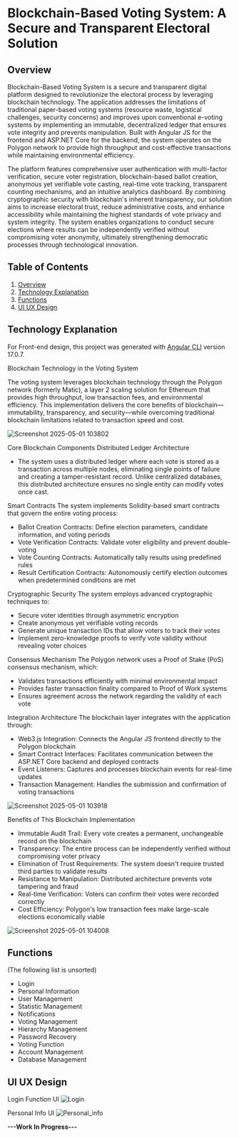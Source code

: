 # Blockchain-Based Voting System: A Secure and Transparent Electoral Solution
## Overview
Blockchain-Based Voting System is a secure and transparent digital platform designed to revolutionize the electoral process by leveraging blockchain technology. The application addresses the limitations of traditional paper-based voting systems (resource waste, logistical challenges, security concerns) and improves upon conventional e-voting systems by implementing an immutable, decentralized ledger that ensures vote integrity and prevents manipulation. Built with Angular JS for the frontend and ASP.NET Core for the backend, the system operates on the Polygon network to provide high throughput and cost-effective transactions while maintaining environmental efficiency.

The platform features comprehensive user authentication with multi-factor verification, secure voter registration, blockchain-based ballot creation, anonymous yet verifiable vote casting, real-time vote tracking, transparent counting mechanisms, and an intuitive analytics dashboard. By combining cryptographic security with blockchain's inherent transparency, our solution aims to increase electoral trust, reduce administrative costs, and enhance accessibility while maintaining the highest standards of vote privacy and system integrity. The system enables organizations to conduct secure elections where results can be independently verified without compromising voter anonymity, ultimately strengthening democratic processes through technological innovation.


## Table of Contents
1. [Overview](https://github.com/bvhiscoding/SS2_FRONTEND/#overview)
2. [Technology Explanation](https://github.com/bvhiscoding/SS2_FRONTEND/#technology-explanation)
3. [Functions](https://github.com/bvhiscoding/SS2_FRONTEND/#functions)
4. [UI UX Design](https://github.com/bvhiscoding/SS2_FRONTEND/#ui-ux-design)

## Technology Explanation

For Front-end design, this project was generated with [Angular CLI](https://github.com/angular/angular-cli) version 17.0.7.

Blockchain Technology in the Voting System

The voting system leverages blockchain technology through the Polygon network (formerly Matic), a layer 2 scaling solution for Ethereum that provides high throughput, low transaction fees, and environmental efficiency. This implementation delivers the core benefits of blockchain—immutability, transparency, and security—while overcoming traditional blockchain limitations related to transaction speed and cost.

![Screenshot 2025-05-01 103802](https://github.com/user-attachments/assets/48b70355-c4d0-4c03-9a57-ebef64ac42a9)

Core Blockchain Components
Distributed Ledger Architecture
- The system uses a distributed ledger where each vote is stored as a transaction across multiple nodes, eliminating single points of failure and creating a tamper-resistant record. Unlike centralized databases, this distributed architecture ensures no single entity can modify votes once cast.

Smart Contracts
The system implements Solidity-based smart contracts that govern the entire voting process:
- Ballot Creation Contracts: Define election parameters, candidate information, and voting periods
- Vote Verification Contracts: Validate voter eligibility and prevent double-voting
- Vote Counting Contracts: Automatically tally results using predefined rules
- Result Certification Contracts: Autonomously certify election outcomes when predetermined conditions are met

Cryptographic Security
The system employs advanced cryptographic techniques to:
- Secure voter identities through asymmetric encryption
- Create anonymous yet verifiable voting records
- Generate unique transaction IDs that allow voters to track their votes
- Implement zero-knowledge proofs to verify vote validity without revealing voter choices

Consensus Mechanism
The Polygon network uses a Proof of Stake (PoS) consensus mechanism, which:
- Validates transactions efficiently with minimal environmental impact
- Provides faster transaction finality compared to Proof of Work systems
- Ensures agreement across the network regarding the validity of each vote

Integration Architecture
The blockchain layer integrates with the application through:
- Web3.js Integration: Connects the Angular JS frontend directly to the Polygon blockchain
- Smart Contract Interfaces: Facilitates communication between the ASP.NET Core backend and deployed contracts
- Event Listeners: Captures and processes blockchain events for real-time updates
- Transaction Management: Handles the submission and confirmation of voting transactions

![Screenshot 2025-05-01 103918](https://github.com/user-attachments/assets/3f81b322-ed57-40e8-9ec6-47d476a26025)

Benefits of This Blockchain Implementation

- Immutable Audit Trail: Every vote creates a permanent, unchangeable record on the blockchain
- Transparency: The entire process can be independently verified without compromising voter privacy
- Elimination of Trust Requirements: The system doesn't require trusted third parties to validate results
- Resistance to Manipulation: Distributed architecture prevents vote tampering and fraud
- Real-time Verification: Voters can confirm their votes were recorded correctly
- Cost Efficiency: Polygon's low transaction fees make large-scale elections economically viable

![Screenshot 2025-05-01 104008](https://github.com/user-attachments/assets/05ec1d08-da1e-45a8-ac0f-69ac01f895fa)

## Functions
(The following list is unsorted)
- Login
- Personal Information
- User Management
- Statistic Management
- Notifications
- Voting Management
- Hierarchy Management
- Password Recovery
- Voting Function
- Account Management
- Database Management

## UI UX Design
Login Function UI
![Login](https://github.com/user-attachments/assets/d9640528-7d90-4a95-b4c9-31a76f9c777e)

Personal Info UI
![Personal_info](https://github.com/user-attachments/assets/e18e73a4-af8d-4b2f-b01e-f70f11f86745)

**---Work In Progress---**
